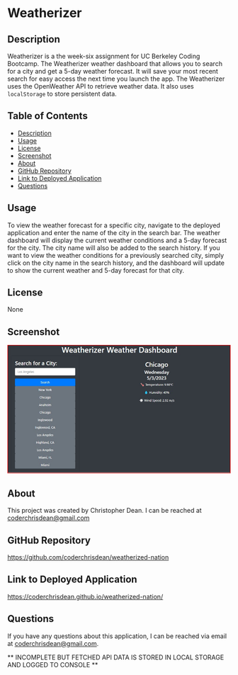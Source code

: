 # Weatherizer

## Description

Weatherizer is a the week-six assignment for UC Berkeley Coding Bootcamp. The Weatherizer weather dashboard that allows you to search for a city and get a 5-day weather forecast.  It will save your most recent search for easy access the next time you launch the app.  The Weatherizer uses the OpenWeather API to retrieve weather data.  It also uses `localStorage` to store persistent data.


## Table of Contents
 * [Description](#description)
 * [Usage](#usage)
 * [License](#license)
 * [Screenshot](#screenshot)
 * [About](#about)
 * [GitHub Repository](#github-repository)
 * [Link to Deployed Application](#link-to-deployed-application)
 * [Questions](#questions)

## Usage

To view the weather forecast for a specific city, navigate to the deployed application and enter the name of the city in the search bar. The weather dashboard will display the current weather conditions and a 5-day forecast for the city. The city name will also be added to the search history. If you want to view the weather conditions for a previously searched city, simply click on the city name in the search history, and the dashboard will update to show the current weather and 5-day forecast for that city.

## License

None

## Screenshot

![Weatherizer Screenshot](./assets/images/dashboard.jpg)

## About

This project was created by Christopher Dean.  I can be reached at coderchrisdean@gmail.com

## GitHub Repository

https://github.com/coderchrisdean/weatherized-nation

## Link to Deployed Application

https://coderchrisdean.github.io/weatherized-nation/


## Questions

If you have any questions about this application, I can be reached via email at coderchrisdean@gmail.com.


** INCOMPLETE BUT FETCHED API DATA IS STORED IN LOCAL STORAGE AND LOGGED TO CONSOLE **